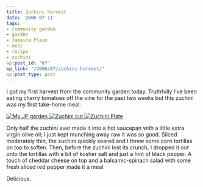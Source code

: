 ```yaml
---
title: Zuchini harvest
date: '2006-07-11'
tags:
- community garden
- garden
- Jamaica Plain
- meal
- recipe
- zuchini
wp:post_id: '67'
wp_link: "/2006/07/zuchini-harvest/"
wp:post_type: post
---
```


I got my first harvest from the community garden today. Truthfully I've been eating cherry tomatoes off the vine for the past two weeks but this zuchini was my first take-home meal.

[ ![My JP garden](http://static.flickr.com/67/187759943_c290620b61_t.jpg) ](http://www.flickr.com/photos/bensheldon/187759943/ "Photo Sharing") [ ![Zuchini cut](http://static.flickr.com/66/187760784_930d3dabe2_t.jpg) ](http://www.flickr.com/photos/bensheldon/187760784/ "Photo Sharing") [ ![Zuchini Plate](http://static.flickr.com/53/187761179_a5aab5745c_t.jpg) ](http://www.flickr.com/photos/bensheldon/187761179/ "Photo Sharing")

Only half the zuchini ever made it into a hot saucepan with a little extra virgin olive oil; I just kept munching away raw it was so good. Sliced moderately thin, the zuchini quickly seared and I threw some corn tortillas on top to soften. Then, before the zuchini lost its crunch, I dropped it out onto the tortillas with a bit of kosher salt and just a hint of black pepper. A touch of cheddar cheese on top and a balsamic-spinach salad with some fresh sliced red pepper made it a meal.

Delicious.

